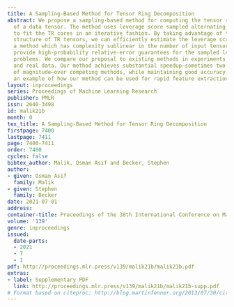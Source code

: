 ```yaml
---
title: A Sampling-Based Method for Tensor Ring Decomposition
abstract: We propose a sampling-based method for computing the tensor ring (TR) decomposition
  of a data tensor. The method uses leverage score sampled alternating least squares
  to fit the TR cores in an iterative fashion. By taking advantage of the special
  structure of TR tensors, we can efficiently estimate the leverage scores and attain
  a method which has complexity sublinear in the number of input tensor entries. We
  provide high-probability relative-error guarantees for the sampled least squares
  problems. We compare our proposal to existing methods in experiments on both synthetic
  and real data. Our method achieves substantial speedup—sometimes two or three orders
  of magnitude—over competing methods, while maintaining good accuracy. We also provide
  an example of how our method can be used for rapid feature extraction.
layout: inproceedings
series: Proceedings of Machine Learning Research
publisher: PMLR
issn: 2640-3498
id: malik21b
month: 0
tex_title: A Sampling-Based Method for Tensor Ring Decomposition
firstpage: 7400
lastpage: 7411
page: 7400-7411
order: 7400
cycles: false
bibtex_author: Malik, Osman Asif and Becker, Stephen
author:
- given: Osman Asif
  family: Malik
- given: Stephen
  family: Becker
date: 2021-07-01
address:
container-title: Proceedings of the 38th International Conference on Machine Learning
volume: '139'
genre: inproceedings
issued:
  date-parts:
  - 2021
  - 7
  - 1
pdf: http://proceedings.mlr.press/v139/malik21b/malik21b.pdf
extras:
- label: Supplementary PDF
  link: http://proceedings.mlr.press/v139/malik21b/malik21b-supp.pdf
# Format based on citeproc: http://blog.martinfenner.org/2013/07/30/citeproc-yaml-for-bibliographies/
---
```

